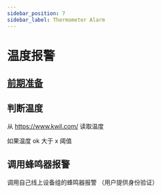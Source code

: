 ```yaml
---
sidebar_position: 7
sidebar_label: Thermometer Alarm
---
```


# 温度报警

## [前期准备](./prerequisites)

## 判断温度
从 https://www.kwil.com/ 读取温度

如果温度 ok 大于 x 阈值

## 调用蜂鸣器报警

调用自己线上设备组的蜂鸣器报警
（用户提供身份验证）
